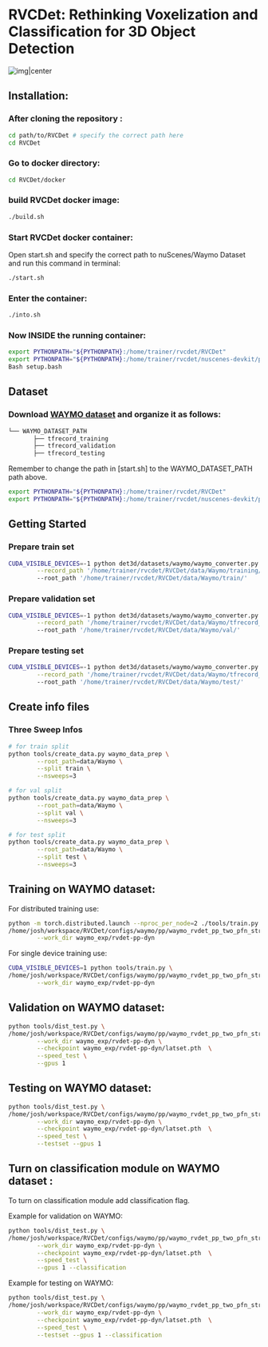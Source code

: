 # RVCDet: Rethinking Voxelization and Classification for 3D Object Detection
![img|center](./demo.GIF)

## Installation:
### After cloning the repository :
```bash
cd path/to/RVCDet # specify the correct path here
cd RVCDet
```
### Go to docker directory:
```bash
cd RVCDet/docker
```
### build RVCDet docker image:
```bash
./build.sh
```
### Start RVCDet docker container:
Open start.sh and specify the correct path to nuScenes/Waymo Dataset and run this command in terminal:
```bash
./start.sh
```
### Enter the container:
```bash
./into.sh
```
### Now INSIDE the running container:
```bash
export PYTHONPATH="${PYTHONPATH}:/home/trainer/rvcdet/RVCDet"
export PYTHONPATH="${PYTHONPATH}:/home/trainer/rvcdet/nuscenes-devkit/python-sdk"
Bash setup.bash
```

## Dataset
### Download [WAYMO dataset](https://waymo.com/open/) and organize it as follows:
```bash
└── WAYMO_DATASET_PATH 
       ├── tfrecord_training       
       ├── tfrecord_validation   
       ├── tfrecord_testing 
```
Remember to change the path in [start.sh] to the WAYMO_DATASET_PATH path above.

```bash
export PYTHONPATH="${PYTHONPATH}:/home/trainer/rvcdet/RVCDet"
export PYTHONPATH="${PYTHONPATH}:/home/trainer/rvcdet/nuscenes-devkit/python-sdk"
```

## Getting Started
### Prepare train set 
```bash
CUDA_VISIBLE_DEVICES=-1 python det3d/datasets/waymo/waymo_converter.py \
        --record_path '/home/trainer/rvcdet/RVCDet/data/Waymo/training/*.tfrecord' \  
        --root_path '/home/trainer/rvcdet/RVCDet/data/Waymo/train/'
```
### Prepare validation set 
```bash
CUDA_VISIBLE_DEVICES=-1 python det3d/datasets/waymo/waymo_converter.py \
        --record_path '/home/trainer/rvcdet/RVCDet/data/Waymo/tfrecord_validation/*.tfrecord' \  
        --root_path '/home/trainer/rvcdet/RVCDet/data/Waymo/val/'
```
### Prepare testing set 
```bash
CUDA_VISIBLE_DEVICES=-1 python det3d/datasets/waymo/waymo_converter.py \
        --record_path '/home/trainer/rvcdet/RVCDet/data/Waymo/tfrecord_testing/*.tfrecord' \ 
        --root_path '/home/trainer/rvcdet/RVCDet/data/Waymo/test/'
```
## Create info files
### Three Sweep Infos 
```bash
# for train split
python tools/create_data.py waymo_data_prep \
        --root_path=data/Waymo \
        --split train \
        --nsweeps=3  
```
```bash
# for val split
python tools/create_data.py waymo_data_prep \
        --root_path=data/Waymo \
        --split val \
        --nsweeps=3 
```
```bash
# for test split
python tools/create_data.py waymo_data_prep \
        --root_path=data/Waymo \
        --split test \
        --nsweeps=3 
```

## Training on WAYMO dataset:
For distributed training use:
```bash
python -m torch.distributed.launch --nproc_per_node=2 ./tools/train.py \
/home/josh/workspace/RVCDet/configs/waymo/pp/waymo_rvdet_pp_two_pfn_stride1_3x.py \
        --work_dir waymo_exp/rvdet-pp-dyn
```
For single device training use:
```bash
CUDA_VISIBLE_DEVICES=1 python tools/train.py \
/home/josh/workspace/RVCDet/configs/waymo/pp/waymo_rvdet_pp_two_pfn_stride1_3x.py \
        --work_dir waymo_exp/rvdet-pp-dyn
```
  
## Validation on WAYMO dataset:
```bash
python tools/dist_test.py \
/home/josh/workspace/RVCDet/configs/waymo/pp/waymo_rvdet_pp_two_pfn_stride1_3x.py \
        --work_dir waymo_exp/rvdet-pp-dyn \
        --checkpoint waymo_exp/rvdet-pp-dyn/latset.pth  \
        --speed_test \
        --gpus 1
```

## Testing on WAYMO dataset:
```bash
python tools/dist_test.py \
/home/josh/workspace/RVCDet/configs/waymo/pp/waymo_rvdet_pp_two_pfn_stride1_3x.py \
        --work_dir waymo_exp/rvdet-pp-dyn \
        --checkpoint waymo_exp/rvdet-pp-dyn/latset.pth  \
        --speed_test \
        --testset --gpus 1
```

## Turn on classification module on WAYMO dataset :
To turn on classification module add classification flag.

Example for validation on WAYMO:
```bash
python tools/dist_test.py \
/home/josh/workspace/RVCDet/configs/waymo/pp/waymo_rvdet_pp_two_pfn_stride1_3x.py \
        --work_dir waymo_exp/rvdet-pp-dyn \
        --checkpoint waymo_exp/rvdet-pp-dyn/latset.pth  \
        --speed_test \
        --gpus 1 --classification
```
Example for testing on WAYMO: 
```bash
python tools/dist_test.py \
/home/josh/workspace/RVCDet/configs/waymo/pp/waymo_rvdet_pp_two_pfn_stride1_3x.py \
        --work_dir waymo_exp/rvdet-pp-dyn \
        --checkpoint waymo_exp/rvdet-pp-dyn/latset.pth  \
        --speed_test \
        --testset --gpus 1 --classification
```

